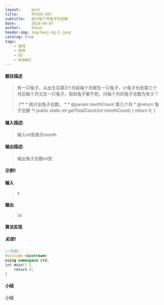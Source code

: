 ```yaml
---
layout:     post
title:      华为OJ-037
subtitle:   统计每个月兔子的总数
date:       2018-04-07
author:     Shaun
header-img: img/hwoj-bg-1.jpeg
catalog: true
tags:
    - 查找
    - 排序
    - OJ
    - HUAWEI
---
```



#### 题目描述

> 有一只兔子，从出生后第3个月起每个月都生一只兔子，小兔子长到第三个月后每个月又生一只兔子，假如兔子都不死，问每个月的兔子总数为多少？
>
>  
>
> ​    /**
>      * 统计出兔子总数。
>      * 
>      * @param monthCount 第几个月
>      * @return 兔子总数
>      */
>     public static int getTotalCount(int monthCount)
>     {
>         return 0;
>     }

#### 输入描述:

> 输入int型表示month

#### 输出描述:

> 输出兔子总数int型

#### 示例1

#### 输入

> ```
>9
> ```

#### 输出

> ```
> 34
> ```



#### 算法实现



##### 实现1

```C++
//思路1：
#include <iostream>
using namespace std;
int main() {
    return 0;
}
```




#### 小结

小结






